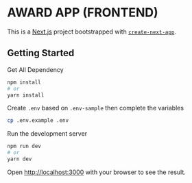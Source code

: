 # AWARD APP (FRONTEND)

This is a [Next.js](https://nextjs.org/) project bootstrapped with [`create-next-app`](https://github.com/vercel/next.js/tree/canary/packages/create-next-app).

## Getting Started

Get All Dependency

```bash
npm install
# or
yarn install
```

Create `.env` based on `.env-sample` then complete the variables

```bash
cp .env.example .env
```

Run the development server

```bash
npm run dev
# or
yarn dev
```

Open [http://localhost:3000](http://localhost:3000) with your browser to see the result.
